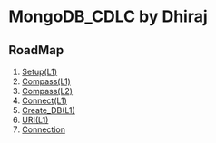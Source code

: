 # MongoDB_CDLC by Dhiraj
## RoadMap
1. [Setup(L1)](Setup(L1).md)
1. [Compass(L1)](Compass(L1).md)
1. [Compass(L2)](Compass(L2).md)
1. [Connect(L1)](Connect(L1).md)
1. [Create_DB(L1)](Create_DB(L1).md)
1. [URI(L1)](URI(L1).md)
1. [Connection](Connection)

